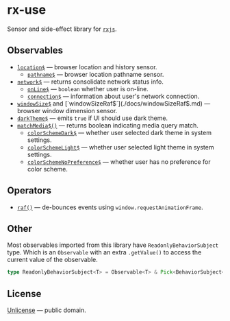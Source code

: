 # rx-use

Sensor and side-effect library for [`rxjs`](https://rxjs-dev.firebaseapp.com/).


## Observables

- [`location$`](./docs/location$.md) &mdash; browser location and history sensor.
  - [`pathname$`](./docs/pathname$.md) &mdash; browser location pathname sensor.
- [`network$`](./docs/network$.md) &mdash; returns consolidate network status info.
  - [`onLine$`](./docs/onLine$.md) &mdash; `boolean` whether user is on-line.
  - [`connection$`](./docs/connection$.md) &mdash; information about user's network connection.
- [`windowSize$`](./docs/windowSize$.md) and [`windowSizeRaf$`](./docs/windowSizeRaf$.md) &mdash; browser window dimension sensor.
- [`darkTheme$`](./docs/darkTheme$.md) &mdash; emits `true` if UI should use dark theme.
- [`matchMedia$()`](./docs/matchMedia$.md) &mdash; returns boolean indicating media query match.
  - [`colorSchemeDark$`](./docs/colorSchemeDark$.md) &mdash; whether user selected dark theme in system settings.
  - [`colorSchemeLight$`](./docs/colorSchemeLight$.md) &mdash; whether user selected light theme in system settings.
  - [`colorSchemeNoPreference$`](./docs/colorSchemeNoPreference$.md) &mdash; whether user has no preference for color scheme.


## Operators

- [`raf()`](./docs/raf.md) &mdash; de-bounces events using `window.requestAnimationFrame`.


## Other

Most observables imported from this library have `ReadonlyBehaviorSubject` type.
Which is an `Observable` with an extra `.getValue()` to access the current value of the observable.

```ts
type ReadonlyBehaviorSubject<T> = Observable<T> & Pick<BehaviorSubject<T>, 'getValue'>;
```


## License

[Unlicense](LICENSE) &mdash; public domain.

